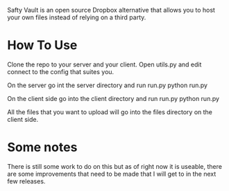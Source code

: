 Safty Vault is an open source Dropbox alternative that allows you to host your own files instead of relying on a third party.


How To Use
==========


Clone the repo to your server and your client.
Open utils.py and edit connect to the config that suites you.

On the server go int the server directory and run run.py
    python run.py

On the client side go into the client directory and run run.py
    python run.py


All the files that you want to upload will go into the files directory on the client side.



Some notes
==========

There is still some work to do on this but as of right now it is useable, there are some improvements that need to be made that I will get to in the next few releases.
